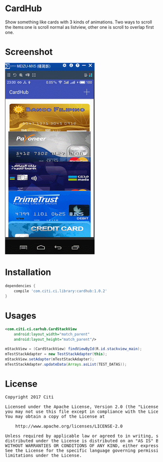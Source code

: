 # CardHub
Show something like cards with 3 kinds of animations. Two ways to scroll the items:one is scroll normal as listview, other one is scroll to overlap first one.

Screenshot
====
![](/screenshot/cardhub.gif) 

Installation
====
```groovy
dependencies {
    compile 'com.citi.ci.library:cardhub:1.0.2'
}
```

Usages
====
```xml
<com.citi.ci.carhub.CardStackView
    android:layout_width="match_parent"
    android:layout_height="match_parent"/>
```

```java
mStackView = (CardStackView) findViewById(R.id.stackview_main);
mTestStackAdapter = new TestStackAdapter(this);
mStackView.setAdapter(mTestStackAdapter);
mTestStackAdapter.updateData(Arrays.asList(TEST_DATAS));
```

License
====
<pre>
Copyright 2017 Citi

Licensed under the Apache License, Version 2.0 (the "License");
you may not use this file except in compliance with the License.
You may obtain a copy of the License at

    http://www.apache.org/licenses/LICENSE-2.0

Unless required by applicable law or agreed to in writing, software
distributed under the License is distributed on an "AS IS" BASIS,
WITHOUT WARRANTIES OR CONDITIONS OF ANY KIND, either express or implied.
See the License for the specific language governing permissions and
limitations under the License.
</pre>
